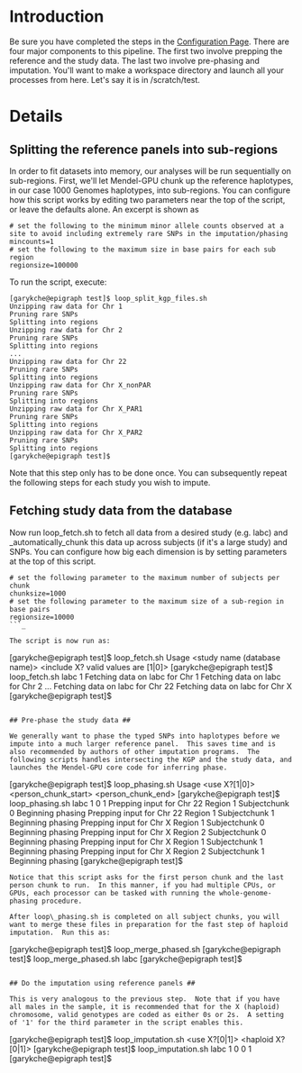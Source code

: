 # Introduction #

Be sure you have completed the steps in the [Configuration Page](configuration.md).  There are four major components to this pipeline. The first two involve prepping the reference and the study data.  The last two involve pre-phasing and imputation.  You'll want to make a workspace directory and launch all your processes from here.  Let's say it is in /scratch/test.

# Details #

## Splitting the reference panels into sub-regions ##

In order to fit datasets into memory, our analyses will be run sequentially on sub-regions.  First, we'll let Mendel-GPU chunk up the reference haplotypes, in our case 1000 Genomes haplotypes, into sub-regions.  You can configure how this script works by editing two parameters near the top of the script, or leave the defaults alone.  An excerpt is shown as
```
# set the following to the minimum minor allele counts observed at a site to avoid including extremely rare SNPs in the imputation/phasing
mincounts=1
# set the following to the maximum size in base pairs for each sub region
regionsize=100000
```

To run the script, execute:
```
[garykche@epigraph test]$ loop_split_kgp_files.sh 
Unzipping raw data for Chr 1
Pruning rare SNPs
Splitting into regions
Unzipping raw data for Chr 2
Pruning rare SNPs
Splitting into regions
...
Unzipping raw data for Chr 22
Pruning rare SNPs
Splitting into regions
Unzipping raw data for Chr X_nonPAR
Pruning rare SNPs
Splitting into regions
Unzipping raw data for Chr X_PAR1
Pruning rare SNPs
Splitting into regions
Unzipping raw data for Chr X_PAR2
Pruning rare SNPs
Splitting into regions
[garykche@epigraph test]$
```

Note that this step only has to be done once. You can subsequently repeat the following steps for each study you wish to impute.

## Fetching study data from the database ##

Now run loop\_fetch.sh to fetch all data from a desired study (e.g. labc) and _automatically\_chunk this data up across subjects (if it's a large study) and SNPs.  You can configure how big each dimension is by setting parameters at the top of this script.
```
# set the following parameter to the maximum number of subjects per chunk
chunksize=1000
# set the following parameter to the maximum size of a sub-region in base pairs
regionsize=10000
```_

The script is now run as:
```
[garykche@epigraph test]$ loop_fetch.sh 
Usage <study name (database name)> <include X? valid values are [1|0]>
[garykche@epigraph test]$ loop_fetch.sh labc 1
Fetching data on labc for Chr 1
Fetching data on labc for Chr 2
...
Fetching data on labc for Chr 22
Fetching data on labc for Chr X
[garykche@epigraph test]$
```

## Pre-phase the study data ##

We generally want to phase the typed SNPs into haplotypes before we impute into a much larger reference panel.  This saves time and is also recommended by authors of other imputation programs.  The following scripts handles intersecting the KGP and the study data, and launches the Mendel-GPU core code for inferring phase.
```
[garykche@epigraph test]$ loop_phasing.sh 
Usage <dbname> <use X?[1|0]> <person_chunk_start> <person_chunk_end>
[garykche@epigraph test]$ loop_phasing.sh labc 1 0 1
Prepping input for Chr 22 Region 1 Subjectchunk 0
Beginning phasing
Prepping input for Chr 22 Region 1 Subjectchunk 1
Beginning phasing
Prepping input for Chr X Region 1 Subjectchunk 0
Beginning phasing
Prepping input for Chr X Region 2 Subjectchunk 0
Beginning phasing
Prepping input for Chr X Region 1 Subjectchunk 1
Beginning phasing
Prepping input for Chr X Region 2 Subjectchunk 1
Beginning phasing
[garykche@epigraph test]$ 
```
Notice that this script asks for the first person chunk and the last person chunk to run.  In this manner, if you had multiple CPUs, or GPUs, each processor can be tasked with running the whole-genome-phasing procedure.

After loop\_phasing.sh is completed on all subject chunks, you will want to merge these files in preparation for the fast step of haploid imputation.  Run this as:
```
[garykche@epigraph test]$ loop_merge_phased.sh 
<study>
[garykche@epigraph test]$ loop_merge_phased.sh labc
[garykche@epigraph test]$
```

## Do the imputation using reference panels ##

This is very analogous to the previous step.  Note that if you have all males in the sample, it is recommended that for the X (haploid) chromosome, valid genotypes are coded as either 0s or 2s.  A setting of '1' for the third parameter in the script enables this.

```
[garykche@epigraph test]$ loop_imputation.sh
<study> <use X?[0|1]> <haploid X?[0|1]> <startchunk> <endchunk>
[garykche@epigraph test]$ loop_imputation.sh labc 1 0 0 1
[garykche@epigraph test]$ 
```